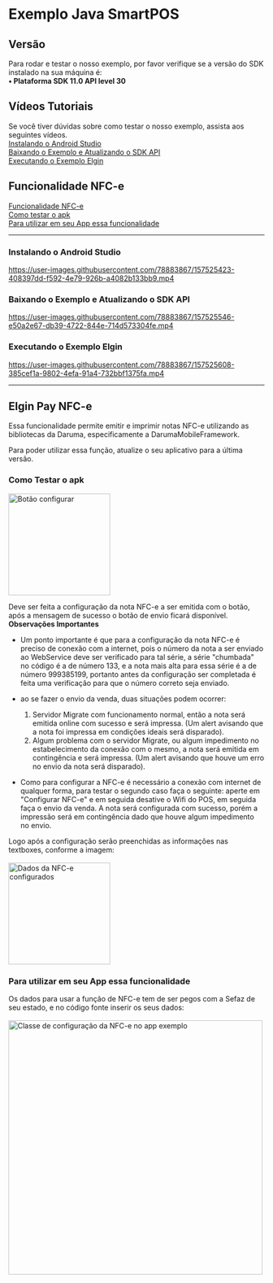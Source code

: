 # Exemplo Java SmartPOS

## Versão
Para rodar e testar o nosso exemplo, por favor verifique se a versão do SDK instalado na sua máquina é:<br>
**• Plataforma SDK 11.0 API level 30**

## Vídeos Tutoriais
Se você tiver dúvidas sobre como testar o nosso exemplo, assista aos seguintes vídeos.
<br>
[Instalando o Android Studio](#instalando-o-android-studio)
<br>
[Baixando o Exemplo e Atualizando o SDK API](#baixando-o-exemplo-e-atualizando-o-sdk-api)
<br>
[Executando o Exemplo Elgin](#executando-o-exemplo-elgin)
<br>
## Funcionalidade NFC-e
[Funcionalidade NFC-e](#elgin-pay-nfc-e)
<br>
[Como testar o apk](#como-testar-o-apk)
<br>
[Para utilizar em seu App essa funcionalidade](#para-utilizar-em-seu-app-essa-funcionalidade)
<br>

<hr>

### Instalando o Android Studio


https://user-images.githubusercontent.com/78883867/157525423-408397dd-f592-4e79-926b-a4082b133bb9.mp4


### Baixando o Exemplo e Atualizando o SDK API


https://user-images.githubusercontent.com/78883867/157525546-e50a2e67-db39-4722-844e-714d573304fe.mp4


### Executando o Exemplo Elgin


https://user-images.githubusercontent.com/78883867/157525608-385cef1a-9802-4efa-91a4-732bbf1375fa.mp4

<hr>

## Elgin Pay NFC-e

Essa funcionalidade permite emitir e imprimir notas NFC-e utilizando as bibliotecas da Daruma, especificamente a DarumaMobileFramework.

Para poder utilizar essa função, atualize o seu aplicativo para a última versão.

### Como Testar o apk

<img src="https://user-images.githubusercontent.com/78883867/167141273-f326e76a-810f-4cf3-9261-3543d46b3371.jpeg" alt="Botão configurar" title="Botão configurar" width="200">


Deve ser feita a configuração da nota NFC-e a ser emitida com o botão, após a mensagem de sucesso o botão de envio ficará disponível.
<br>
**Observações Importantes**
<br>
- Um ponto importante é que para a configuração da nota NFC-e é preciso de conexão com a internet, pois o número da nota a ser enviado ao WebService deve ser verificado para tal série, a série "chumbada" no código é a de número 133, e a nota mais alta para essa série é a de número 999385199, portanto antes da configuração ser completada é feita uma verificação para que o número correto seja enviado.
- ao se fazer o envio da venda, duas situações podem ocorrer:
    1. Servidor Migrate com funcionamento normal, então a nota será emitida online com sucesso e será impressa. (Um alert avisando que a nota foi impressa em condições ideais será disparado).
    2. Algum problema com o servidor Migrate, ou algum impedimento no estabelecimento da conexão com o mesmo, a nota será emitida em contingência e será impressa. (Um alert avisando que houve um erro no envio da nota será disparado).

- Como para configurar a NFC-e é necessário a conexão com internet de qualquer forma, para testar o segundo caso faça o seguinte: aperte em "Configurar NFC-e" e em seguida desative o Wifi do POS, em seguida faça o envio da venda. A nota será configurada com sucesso, porém a impressão será em contingência dado que houve algum impedimento no envio.

Logo após a configuração serão preenchidas as informações nas textboxes, conforme a imagem:
<br><br>
<img src="https://user-images.githubusercontent.com/78883867/167141399-06c729e0-6102-4ee4-a0ff-4fa68af454d3.jpeg" alt="Dados da NFC-e configurados" title="Dados da NFC-e configurados" width="200">

### Para utilizar em seu App essa funcionalidade

Os dados para usar a função de NFC-e tem de ser pegos com a Sefaz de seu estado, e no código fonte inserir os seus dados:
<br><br>
<img src="https://user-images.githubusercontent.com/78883867/167141455-b5472345-4fce-4877-ad49-930570a20ff4.jpeg" alt="Classe de configuração da NFC-e no app exemplo" title="Classe de configuração da NFC-e no app exemplo" width="500">
